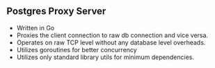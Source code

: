 ## Postgres Proxy Server

- Written in Go
- Proxies the client connection to raw db connection and vice versa.
- Operates on raw TCP level without any database level overheads.
- Utilizes goroutines for better concurrency
- Utilizes only standard library utils for minimum dependencies.